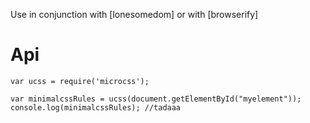Use in conjunction with [lonesomedom] or with [browserify]

# Api
```
var ucss = require('microcss');

var minimalcssRules = ucss(document.getElementById("myelement"));
console.log(minimalcssRules); //tadaaa

```